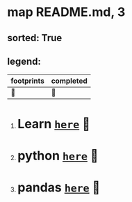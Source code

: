 # map README.md, 3

## sorted: True


## legend:

| footprints | completed | 
|---|---|
| :footprints: | :green_heart: |




1. # Learn [`here`](./https§§§www.kaggle.com§learn/readme.md) :footprints:
1. # python [`here`](./https§§§www.kaggle.com§learn§python/readme.md) :green_heart:
1. # pandas [`here`](./https§§§www.kaggle.com§learn§pandas/readme.md) :green_heart:
